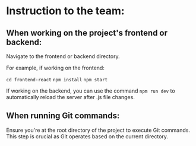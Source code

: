 # Instruction to the team:

## When working on the project's frontend or backend:

Navigate to the frontend or backend directory.

For example, if working on the frontend:

`cd frontend-react`
`npm install`
`npm start`

If working on the backend, you can use the command `npm run dev`
to automatically reload the server after .js file changes.

## When running Git commands:

Ensure you're at the root directory of the project to execute Git commands. This step is crucial as Git operates based on the current directory.
